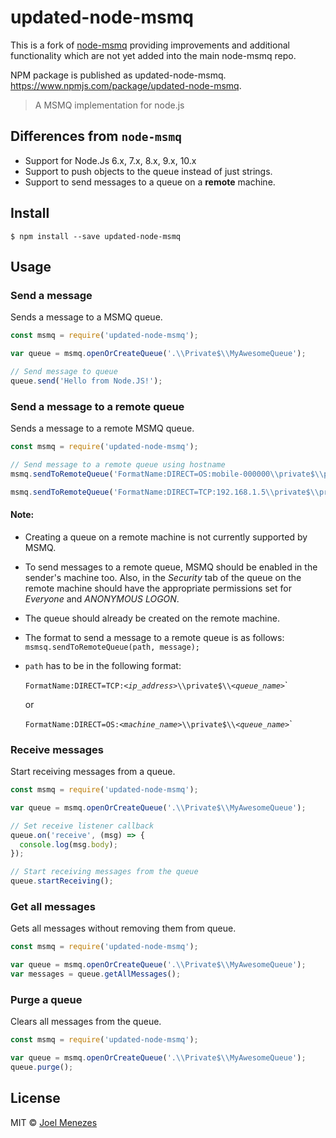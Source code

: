 # updated-node-msmq

This is a fork of [node-msmq](https://github.com/marcobarcelos/node-msmq) providing improvements and additional functionality which are not yet added into the main node-msmq repo.

NPM package is published as updated-node-msmq. https://www.npmjs.com/package/updated-node-msmq.

> A MSMQ implementation for node.js

## Differences from `node-msmq`

* Support for Node.Js 6.x, 7.x, 8.x, 9.x, 10.x
* Support to push objects to the queue instead of just strings. 
* Support to send messages to a queue on a **remote** machine.

## Install

```
$ npm install --save updated-node-msmq
```

## Usage

### Send a message

Sends a message to a MSMQ queue.

```js
const msmq = require('updated-node-msmq');

var queue = msmq.openOrCreateQueue('.\\Private$\\MyAwesomeQueue');

// Send message to queue
queue.send('Hello from Node.JS!');
```

### Send a message to a remote queue

Sends a message to a remote MSMQ queue.

```js
const msmq = require('updated-node-msmq');

// Send message to a remote queue using hostname
msmq.sendToRemoteQueue('FormatName:DIRECT=OS:mobile-000000\\private$\\privatetest', 'Hello from Node.JS!');

msmq.sendToRemoteQueue('FormatName:DIRECT=TCP:192.168.1.5\\private$\\privatetest', 'Hello again from Node.JS!');
```

#### Note: 
* Creating a queue on a remote machine is not currently supported by MSMQ.
* To send messages to a remote queue, MSMQ should be enabled in the sender's machine too. Also, in the _Security_ tab of the queue on the remote machine should have the appropriate permissions set for _Everyone_ and _ANONYMOUS LOGON_.
* The queue should already be created on the remote machine.
* The format to send a message to a remote queue is as follows:
`
msmsq.sendToRemoteQueue(path, message);
`
* `path` has to be in the following format:

    `FormatName:DIRECT=TCP:`_`<ip_address>`_`\\private$\\`_`<queue_name>`_`

    or

    `FormatName:DIRECT=OS:`_`<machine_name>`_`\\private$\\`_`<queue_name>`_`

### Receive messages

Start receiving messages from a queue.

```js
const msmq = require('updated-node-msmq');

var queue = msmq.openOrCreateQueue('.\\Private$\\MyAwesomeQueue');

// Set receive listener callback
queue.on('receive', (msg) => {
  console.log(msg.body);
});

// Start receiving messages from the queue
queue.startReceiving();
```

### Get all messages

Gets all messages without removing them from queue.

```js
const msmq = require('updated-node-msmq');

var queue = msmq.openOrCreateQueue('.\\Private$\\MyAwesomeQueue');
var messages = queue.getAllMessages();
```

### Purge a queue

Clears all messages from the queue.

```js
const msmq = require('updated-node-msmq');

var queue = msmq.openOrCreateQueue('.\\Private$\\MyAwesomeQueue');
queue.purge();
```

## License

MIT © [Joel Menezes](https://joelmenezes.github.io/)
